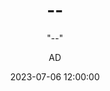 ---
layout:     --
title:      "--"
subtitle:   " \"--\""
date:       2023-07-06 12:00:00
author:     "AD"
header-img: "img/post-bg-halting.jpg"
catalog: true
tags:
    - Tag
---